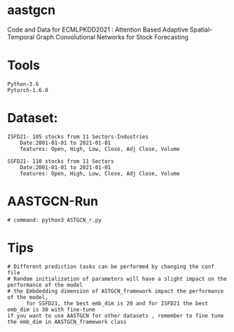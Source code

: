 # aastgcn
Code and Data for ECMLPKDD2021 : Attention Based Adaptive Spatial-Temporal Graph Convolutional Networks for Stock Forecasting

# Tools
    Python-3.6
    Pytorch-1.6.0

# Dataset:
    ISFD21- 105 stocks from 11 Sectors-Industries
        Date:2001-01-01 to 2021-01-01
        features: Open, High, Low, Close, Adj Close, Volume

    SSFD21- 110 stocks from 11 Sectors
        Date:2001-01-01 to 2021-01-01
        features: Open, High, Low, Close, Adj Close, Volume

# AASTGCN-Run
    # command: python3 ASTGCN_r.py

# Tips
    # Different prediction tasks can be performed by changing the conf file
    # Random initialization of parameters will have a slight impact on the performance of the model
    # the Embdedding dimension of ASTGCN_framework impact the performance of the model,
          for SSFD21, the best emb_dim is 20 and for ISFD21 the best emb_dim is 30 with fine-tune
    if you want to use AASTGCN for other datasets , remember to fine tune the emb_dim in AASTGCN_framework class